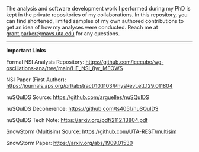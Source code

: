 The analysis and software development work I performed during my PhD is kept in the
private repositories of my collaborations.  In this repository, you can find shortened,
limited samples of my own authored contributions to get an idea of how my 
analyses were conducted.   Reach me at grant.parker@mavs.uta.edu for any questions.

---

**Important Links** 

Formal NSI Analysis Repository: https://github.com/icecube/wg-oscillations-ana/tree/main/HE_NSI_8yr_MEOWS

NSI Paper (First Author): https://journals.aps.org/prl/abstract/10.1103/PhysRevLett.129.011804

nuSQuIDS Source: https://github.com/arguelles/nuSQuIDS

nuSQuIDS Decoherence: https://github.com/ts4051/nuSQuIDS

nuSQuIDS Tech Note: https://arxiv.org/pdf/2112.13804.pdf

SnowStorm (Multisim) Source: https://github.com/UTA-REST/multisim

SnowStorm Paper: https://arxiv.org/abs/1909.01530